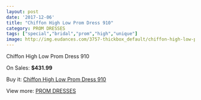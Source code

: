 ```yaml
---
layout: post
date: '2017-12-06'
title: "Chiffon High Low Prom Dress 910"
category: PROM DRESSES
tags: ["special","bridal","prom","high","unique"]
image: http://img.eudances.com/3757-thickbox_default/chiffon-high-low-prom-dress-910.jpg
---
```

Chiffon High Low Prom Dress 910

On Sales: **$431.99**
<a href="https://www.eudances.com/en/prom-dresses/1251-chiffon-high-low-prom-dress-910.html"><amp-img layout="responsive" width="600" height="600" src="//img.eudances.com/3757-thickbox_default/chiffon-high-low-prom-dress-910.jpg" alt="Chiffon High Low Prom Dress 910 0" /></a>
<a href="https://www.eudances.com/en/prom-dresses/1251-chiffon-high-low-prom-dress-910.html"><amp-img layout="responsive" width="600" height="600" src="//img.eudances.com/3759-thickbox_default/chiffon-high-low-prom-dress-910.jpg" alt="Chiffon High Low Prom Dress 910 1" /></a>
<a href="https://www.eudances.com/en/prom-dresses/1251-chiffon-high-low-prom-dress-910.html"><amp-img layout="responsive" width="600" height="600" src="//img.eudances.com/3758-thickbox_default/chiffon-high-low-prom-dress-910.jpg" alt="Chiffon High Low Prom Dress 910 2" /></a>

Buy it: [Chiffon High Low Prom Dress 910](https://www.eudances.com/en/prom-dresses/1251-chiffon-high-low-prom-dress-910.html "Chiffon High Low Prom Dress 910")

View more: [PROM DRESSES](https://www.eudances.com/en/13-prom-dresses "PROM DRESSES")